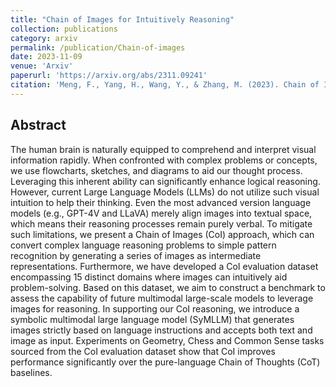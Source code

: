 ```yaml
---
title: "Chain of Images for Intuitively Reasoning"
collection: publications
category: arxiv
permalink: /publication/Chain-of-images
date: 2023-11-09
venue: 'Arxiv'
paperurl: 'https://arxiv.org/abs/2311.09241'
citation: 'Meng, F., Yang, H., Wang, Y., & Zhang, M. (2023). Chain of Images for Intuitively Reasoning. arXiv preprint arXiv:2311.09241.'
---
```


## Abstract

The human brain is naturally equipped to comprehend and interpret visual information rapidly. When confronted with complex problems or concepts, we use flowcharts, sketches, and diagrams to aid our thought process. Leveraging this inherent ability can significantly enhance logical reasoning. However, current Large Language Models (LLMs) do not utilize such visual intuition to help their thinking. Even the most advanced version language models (e.g., GPT-4V and LLaVA) merely align images into textual space, which means their reasoning processes remain purely verbal. To mitigate such limitations, we present a Chain of Images (CoI) approach, which can convert complex language reasoning problems to simple pattern recognition by generating a series of images as intermediate representations. Furthermore, we have developed a CoI evaluation dataset encompassing 15 distinct domains where images can intuitively aid problem-solving. Based on this dataset, we aim to construct a benchmark to assess the capability of future multimodal large-scale models to leverage images for reasoning. In supporting our CoI reasoning, we introduce a symbolic multimodal large language model (SyMLLM) that generates images strictly based on language instructions and accepts both text and image as input. Experiments on Geometry, Chess and Common Sense tasks sourced from the CoI evaluation dataset show that CoI improves performance significantly over the pure-language Chain of Thoughts (CoT) baselines.
